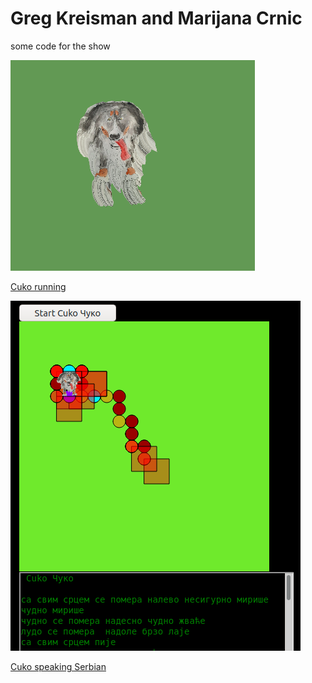 # Greg Kreisman and Marijana Crnic

some code for the show

![cuko1.png](cuko1.png)

[Cuko running](https://editor.p5js.org/greggelong/present/n9dLxS-cW)

![cfgCuko2.png](cfgCuko2.png)

[Cuko speaking Serbian](https://editor.p5js.org/greggelong/sketches/haExP3yi4)
